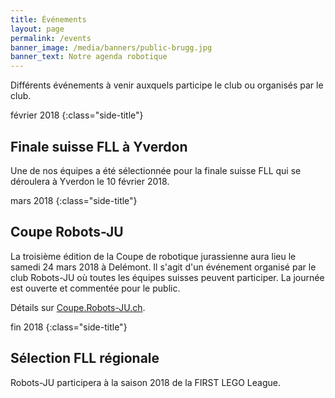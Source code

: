 ```yaml
---
title: Événements
layout: page
permalink: /events
banner_image: /media/banners/public-brugg.jpg
banner_text: Notre agenda robotique
---
```


Différents événements à venir auxquels participe le club ou organisés par le club.

février 2018
{:class="side-title"}

## Finale suisse FLL à Yverdon

Une de nos équipes a été sélectionnée pour la finale suisse FLL qui se déroulera à Yverdon le 10 février 2018.

mars 2018
{:class="side-title"}

## Coupe Robots-JU

La troisième édition de la Coupe de robotique jurassienne aura lieu le samedi 24 mars 2018 à Delémont.
Il s'agit d'un événement organisé par le club Robots-JU où toutes les équipes suisses peuvent participer.
La journée est ouverte et commentée pour le public.

Détails sur [Coupe.Robots-JU.ch](https://coupe.robots-ju.ch/).

fin 2018
{:class="side-title"}

## Sélection FLL régionale

Robots-JU participera à la saison 2018 de la FIRST LEGO League.
